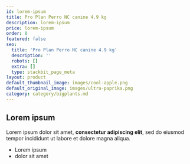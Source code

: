 ```yaml
---
id: lorem-ipsum
title: Pro Plan Perro NC canine 4.9 kg
description: lorem-ipsum
price: lorem-ipsum
order: 0
featured: false
seo:
  title: 'Pro Plan Perro NC canine 4.9 kg'
  description: ''
  robots: []
  extra: []
  type: stackbit_page_meta
layout: product
default_thumbnail_image: images/cool-apple.png
default_original_image: images/ultra-paprika.png
category: category/bigplants.md
---
```

## Lorem ipsum

Lorem ipsum dolor sit amet, **consectetur adipiscing elit**, sed do eiusmod tempor incididunt ut labore et dolore magna aliqua.

- Lorem ipsum
- dolor sit amet
